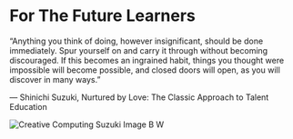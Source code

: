 # For The Future Learners

“Anything you think of doing, however insignificant, should be done immediately. Spur yourself on and carry it through without becoming discouraged. If this becomes an ingrained habit, things you thought were impossible will become possible, and closed doors will open, as you will discover in many ways.” 

― Shinichi Suzuki, Nurtured by Love: The Classic Approach to Talent Education

![Creative Computing Suzuki Image B W](https://user-images.githubusercontent.com/93598538/140178232-109dd10e-edfb-45cc-9d6a-79c6a94d2c85.jpg)
